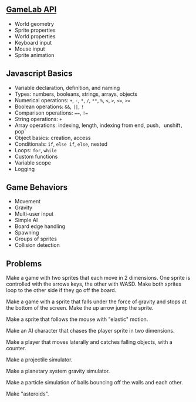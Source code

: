 ## [GameLab API](https://studio.code.org/docs/ide/gamelab)

- World geometry
- Sprite properties
- World properties
- Keyboard input
- Mouse input
- Sprite animation

## Javascript Basics

- Variable declaration, definition, and naming
- Types: numbers, booleans, strings, arrays, objects
- Numerical operations: `+`, `-`, `*`, `/`, `**`, `%`, `<`, `>`, `<=`, `>=`
- Boolean operations: `&&`, `||`, `!`
- Comparison operations: `==`, `!=`
- String operations: `+`
- Array operations: indexing, length, indexing from end, push`, `unshift`, `pop`
- Object basics: creation, access
- Conditionals: `if`, `else if`, `else`, nested
- Loops: `for`, `while`
- Custom functions
- Variable scope
- Logging

## Game Behaviors

- Movement
- Gravity
- Multi-user input
- Simple AI
- Board edge handling
- Spawning
- Groups of sprites
- Collision detection

## Problems

Make a game with two sprites that each move in 2 dimensions. One sprite is controlled with the arrows keys, the other with WASD. Make both sprites loop to the other side if they go off the board.

Make a game with a sprite that falls under the force of gravity and stops at the bottom of the screen. Make the up arrow jump the sprite.

Make a sprite that follows the mouse with "elastic" motion.

Make an AI character that chases the player sprite in two dimensions.

Make a player that moves laterally and catches falling objects, with a counter.

Make a projectile simulator.

Make a planetary system gravity simulator.

Make a particle simulation of balls bouncing off the walls and each other.

Make "asteroids".
